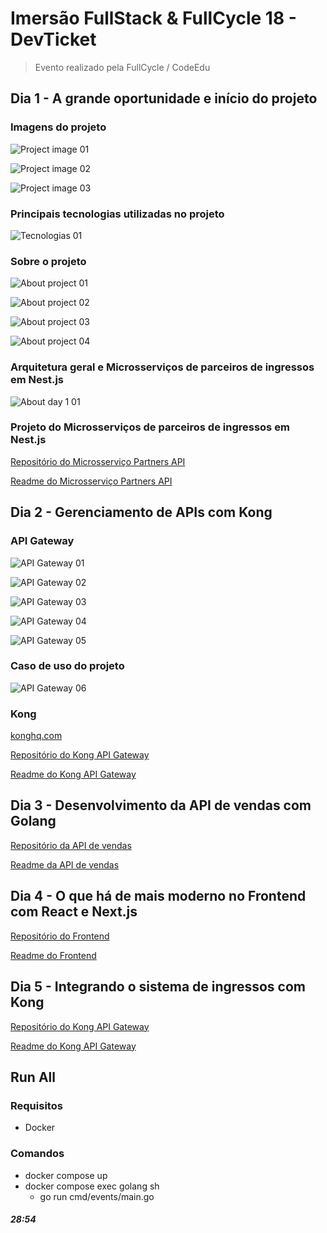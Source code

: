 # Imersão FullStack & FullCycle 18 - DevTicket

> Evento realizado pela FullCycle / CodeEdu

## Dia 1 - A grande oportunidade e início do projeto

### Imagens do projeto

![Project image 01](/files/aula1-01.png)

![Project image 02](/files/aula1-02.png)

![Project image 03](/files/aula1-03.png)

### Principais tecnologias utilizadas no projeto

![Tecnologias 01](/files/aula1-04.png)

### Sobre o projeto

![About project 01](/files/aula1-05.png)

![About project 02](/files/aula1-06.png)

![About project 03](/files/aula1-07.png)

![About project 04](/files/aula1-08.png)

### Arquitetura geral e Microsserviços de parceiros de ingressos em Nest.js

![About day 1 01](/files/aula1-09.png)

### Projeto do Microsserviços de parceiros de ingressos em Nest.js

[Repositório do Microsserviço Partners API](/partners-api/)

[Readme do Microsserviço Partners API](/partners-api/README.md)

## Dia 2 - Gerenciamento de APIs com Kong

### API Gateway

![API Gateway 01](/files/aula2-01.png)

![API Gateway 02](/files/aula2-02.png)

![API Gateway 03](/files/aula2-03.png)

![API Gateway 04](/files/aula2-04.png)

![API Gateway 05](/files/aula2-05.png)

### Caso de uso do projeto

![API Gateway 06](/files/aula2-06.png)

### Kong

[konghq.com](https://konghq.com/)

[Repositório do Kong API Gateway](/api-gateway/)

[Readme do Kong API Gateway](/api-gateway/README.md)

## Dia 3 - Desenvolvimento da API de vendas com Golang

[Repositório da API de vendas](/sales-api/)

[Readme da API de vendas](/sales-api/README.md)

## Dia 4 - O que há de mais moderno no Frontend com React e Next.js

[Repositório do Frontend](/front-nextjs/)

[Readme do Frontend](/front-nextjs/README.md)

## Dia 5 - Integrando o sistema de ingressos com Kong

[Repositório do Kong API Gateway](/api-gateway/)

[Readme do Kong API Gateway](/api-gateway/README.md)

## Run All

### Requisitos

- Docker

### Comandos

- docker compose up
- docker compose exec golang sh
  - go run cmd/events/main.go

##### 28:54
